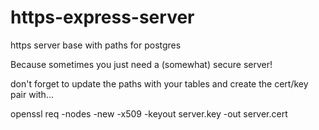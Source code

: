 # https-express-server
https server base with paths for postgres

Because sometimes you just need a (somewhat) secure server!

don't forget to update the paths with your tables and create the cert/key pair with...

openssl req -nodes -new -x509 -keyout server.key -out server.cert

